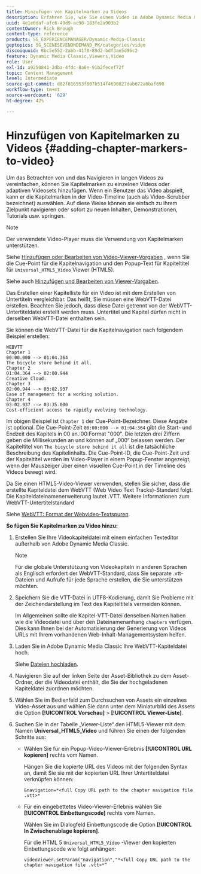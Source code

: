 ```yaml
---
title: Hinzufügen von Kapitelmarken zu Videos
description: Erfahren Sie, wie Sie einem Video in Adobe Dynamic Media Classic Kapitelmarken hinzufügen.
uuid: 4e1e6daf-afc6-49d9-ac90-183fe2a903b2
contentOwner: Rick Brough
content-type: reference
products: SG_EXPERIENCEMANAGER/Dynamic-Media-Classic
geptopics: SG_SCENESEVENONDEMAND_PK/categories/video
discoiquuid: 8bc5e552-2abb-41f0-89d2-bdf3ae5d96c2
feature: Dynamic Media Classic,Viewers,Video
role: User
exl-id: a9250841-2dba-4fdc-8a6e-91b2fecef72f
topic: Content Management
level: Intermediate
source-git-commit: d82f816553f807b514f4690827dab672a6baf690
workflow-type: tm+mt
source-wordcount: '629'
ht-degree: 42%

---
```


# Hinzufügen von Kapitelmarken zu Videos {#adding-chapter-markers-to-video}

Um das Betrachten von und das Navigieren in langen Videos zu vereinfachen, können Sie Kapitelmarken zu einzelnen Videos oder adaptiven Videosets hinzufügen. Wenn ein Benutzer das Video abspielt, kann er die Kapitelmarken in der Video-Timeline (auch als Video-Scrubber bezeichnet) auswählen. Auf diese Weise können sie einfach zu ihrem Zielpunkt navigieren oder sofort zu neuen Inhalten, Demonstrationen, Tutorials usw. springen.

>[!NOTE]
>
>Der verwendete Video-Player muss die Verwendung von Kapitelmarken unterstützen. 

Siehe [Hinzufügen oder Bearbeiten von Video-Viewer-Vorgaben](previewing-videos-video-viewer.md#adding_or_editing_a_video_viewer_preset) , wenn Sie die Cue-Point für die Kapitelnavigation und den Popup-Text für Kapiteltitel für `Universal_HTML5_Video` Viewer (HTML5).

Siehe auch [Hinzufügen und Bearbeiten von Viewer-Vorgaben](application-setup.md#adding_and_editing_viewer_presets).

Das Erstellen einer Kapitelliste für ein Video ist mit dem Erstellen von Untertiteln vergleichbar. Das heißt, Sie müssen eine WebVTT-Datei erstellen. Beachten Sie jedoch, dass diese Datei getrennt von der WebVTT-Untertiteldatei erstellt werden muss. Untertitel und Kapitel dürfen nicht in derselben WebVTT-Datei enthalten sein.

Sie können die WebVTT-Datei für die Kapitelnavigation nach folgendem Beispiel erstellen:

```as3
WEBVTT 
Chapter 1 
00:00.000 --> 01:04.364 
The bicycle store behind it all. 
Chapter 2 
01:04.364 --> 02:00.944 
Creative Cloud. 
Chapter 3 
02:00.944 --> 03:02.937 
Ease of management for a working solution. 
Chapter 4 
03:02.937 --> 03:35.000 
Cost-efficient access to rapidly evolving technology.
```

Im obigen Beispiel ist `Chapter 1` der Cue-Point-Bezeichner. Diese Angabe ist optional. Die Cue-Point-Zeit `00:00:000 --> 01:04:364` gibt die Start- und Endzeit des Kapitels in 00 an.:00:Format &quot;000&quot;. Die letzten drei Ziffern geben die Millisekunden an und können auf „000“ belassen werden. Der Kapiteltitel von `The bicycle store behind it all` ist die tatsächliche Beschreibung des Kapitelinhalts. Die Cue-Point-ID, die Cue-Point-Zeit und der Kapiteltitel werden im Video-Player in einem Popup-Fenster angezeigt, wenn der Mauszeiger über einen visuellen Cue-Point in der Timeline des Videos bewegt wird.

Da Sie einen HTML5-Video-Viewer verwenden, stellen Sie sicher, dass die erstellte Kapiteldatei dem WebVTT (Web Video Text Tracks)-Standard folgt. Die Kapiteldateinamenerweiterung lautet .VTT. Weitere Informationen zum WebVTT-Untertitelstandard

Siehe [WebVTT: Format der Webvideo-Textspuren](https://w3c.github.io/webvtt/).

**So fügen Sie Kapitelmarken zu Video hinzu:**

1. Erstellen Sie Ihre Videokapiteldatei mit einem einfachen Texteditor außerhalb von Adobe Dynamic Media Classic.

   >[!NOTE]
   >
   >Für die globale Unterstützung von Videokapiteln in anderen Sprachen als Englisch erfordert der WebVTT-Standard, dass Sie separate .vtt-Dateien und Aufrufe für jede Sprache erstellen, die Sie unterstützen möchten.

1. Speichern Sie die VTT-Datei in UTF8-Kodierung, damit Sie Probleme mit der Zeichendarstellung im Text des Kapiteltitels vermeiden können.

   Im Allgemeinen sollte die Kapitel-VTT-Datei denselben Namen haben wie die Videodatei und über den Dateinamenanhang `chapters` verfügen. Dies kann Ihnen bei der Automatisierung der Generierung von Videos URLs mit Ihrem vorhandenen Web-Inhalt-Managementsystem helfen.

1. Laden Sie in Adobe Dynamic Media Classic Ihre WebVTT-Kapiteldatei hoch.

   Siehe [Dateien hochladen](uploading-files.md#uploading_files).

1. Navigieren Sie auf der linken Seite der Asset-Bibliothek zu dem Asset-Ordner, der die Videodatei enthält, die Sie der hochgeladenen Kapiteldatei zuordnen möchten.
1. Wählen Sie im Bedienfeld zum Durchsuchen von Assets ein einzelnes Video-Asset aus und wählen Sie dann unter dem Miniaturbild des Assets die Option **[!UICONTROL Vorschau]** > **[!UICONTROL Viewer-Liste]**.
1. Suchen Sie in der Tabelle „Viewer-Liste“ den HTML5-Viewer mit dem Namen **Universal_HTML5_Video** und führen Sie einen der folgenden Schritte aus:

   * Wählen Sie für ein Popup-Video-Viewer-Erlebnis **[!UICONTROL URL kopieren]** rechts vom Namen.

     Hängen Sie die kopierte URL des Videos mit der folgenden Syntax an, damit Sie sie mit der kopierten URL Ihrer Untertiteldatei verknüpfen können:

     `&navigation=*<full Copy URL path to the chapter navigation file .vtt>*`

   * Für ein eingebettetes Video-Viewer-Erlebnis wählen Sie **[!UICONTROL Einbettungscode]** rechts vom Namen.

     Wählen Sie im Dialogfeld Einbettungscode die Option **[!UICONTROL In Zwischenablage kopieren]**.

     Für die HTML 5 `Universal_HTML5_Video` -Viewer den kopierten Einbettungscode wie folgt anhängen:

     `videoViewer.setParam("navigation","*<full Copy URL path to the chapter navigation file .vtt>*”`
